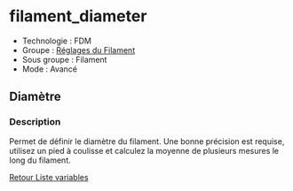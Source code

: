# filament_diameter

* Technologie : FDM
* Groupe : [Réglages du Filament](../filament_settings/filament_settings.md)
* Sous groupe : Filament
* Mode : Avancé

## Diamètre

### Description

Permet de définir le diamètre du filament. Une bonne précision est requise, utilisez un pied à coulisse et calculez la moyenne de plusieurs mesures le long du filament.

[Retour Liste variables](variable_list.md)